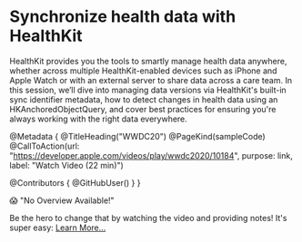 # Synchronize health data with HealthKit

HealthKit provides you the tools to smartly manage health data anywhere, whether across multiple HealthKit-enabled devices such as iPhone and Apple Watch or with an external server to share data across a care team. In this session, we’ll dive into managing data versions via HealthKit's built-in sync identifier metadata, how to detect changes in health data using an HKAnchoredObjectQuery, and cover best practices for ensuring you're always working with the right data everywhere.

@Metadata {
   @TitleHeading("WWDC20")
   @PageKind(sampleCode)
   @CallToAction(url: "https://developer.apple.com/videos/play/wwdc2020/10184", purpose: link, label: "Watch Video (22 min)")

   @Contributors {
      @GitHubUser(<replace this with your GitHub handle>)
   }
}

😱 "No Overview Available!"

Be the hero to change that by watching the video and providing notes! It's super easy:
 [Learn More…](https://wwdcnotes.com/documentation/wwdcnotes/contributing)
